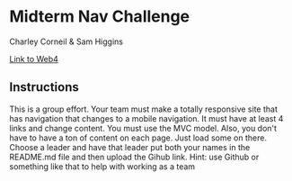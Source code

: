 # Midterm Nav Challenge

Charley Corneil & Sam Higgins

[Link to Web4](https://in-info-web4.luddy.indianapolis.iu.edu/~samhigg/NEWM-N%20315/navChallenge)

## Instructions

This is a group effort. Your team must make a totally responsive site that has navigation that changes to a mobile navigation. It must have at least 4 links and change content. You must use the MVC model. Also, you don't have to have a ton of content on each page. Just load some on there. Choose a leader and have that leader put both your names in the README.md file and then upload the Gihub link. Hint: use Github or something like that to help with working as a team
